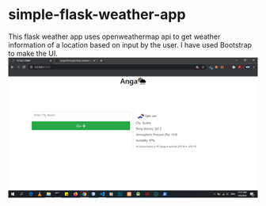 # simple-flask-weather-app
This flask weather app uses openweathermap api to get weather information of a location based on input by the user. I have used Bootstrap to make the UI.
![image](https://github.com/Jump3rX/simple-flask-weather-app/blob/master/Screenshot%20(71).png)
